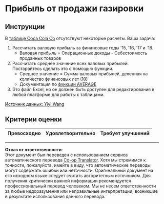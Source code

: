<!--
CO_OP_TRANSLATOR_METADATA:
{
  "original_hash": "f824bfdb8b12d33293913f76f5c787c5",
  "translation_date": "2025-08-27T08:41:22+00:00",
  "source_file": "2-Working-With-Data/06-non-relational/assignment.md",
  "language_code": "ru"
}
-->
# Прибыль от продажи газировки

## Инструкции

В [таблице Coca Cola Co](../../../../2-Working-With-Data/06-non-relational/CocaColaCo.xlsx) отсутствуют некоторые расчеты. Ваша задача:

1. Рассчитать валовую прибыль за финансовые годы '15, '16, '17 и '18.
    - Валовая прибыль = Операционные доходы - Себестоимость проданных товаров
1. Рассчитать среднее значение всех валовых прибылей. Постарайтесь сделать это с помощью функции.
    - Среднее значение = Сумма валовых прибылей, деленная на количество финансовых лет (10)
    - Документация по [функции AVERAGE](https://support.microsoft.com/en-us/office/average-function-047bac88-d466-426c-a32b-8f33eb960cf6)
1. Это файл Excel, но он должен быть доступен для редактирования в любой платформе для работы с таблицами.

[Источник данных: Yiyi Wang](https://www.kaggle.com/yiyiwang0826/cocacola-excel)

## Критерии оценки

Превосходно | Удовлетворительно | Требует улучшений
--- | --- | ---

---

**Отказ от ответственности**:  
Этот документ был переведен с использованием сервиса автоматического перевода [Co-op Translator](https://github.com/Azure/co-op-translator). Хотя мы стремимся к точности, пожалуйста, имейте в виду, что автоматические переводы могут содержать ошибки или неточности. Оригинальный документ на его исходном языке следует считать авторитетным источником. Для получения критически важной информации рекомендуется профессиональный перевод человеком. Мы не несем ответственности за любые недоразумения или неправильные интерпретации, возникшие в результате использования данного перевода.